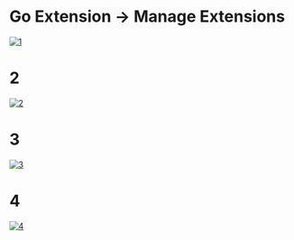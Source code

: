 # Go Extension -> Manage Extensions

<a href="https://ibb.co/wkjpjm9"><img src="https://i.ibb.co/Zj7c7Dn/1.gif" alt="1" border="0"></a>
# 2

<a href="https://ibb.co/mVRpydtc"><img src="https://i.ibb.co/0Rn591ZG/2.gif" alt="2" border="0"></a>

# 3

<a href="https://ibb.co/G31DDL1F"><img src="https://i.ibb.co/BK7JJx7w/3.gif" alt="3" border="0"></a>

# 4

<a href="https://ibb.co/79H7R5G"><img src="https://i.ibb.co/0wkPFSf/4.gif" alt="4" border="0"></a>
